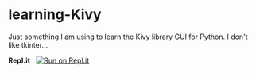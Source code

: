 # learning-Kivy

Just something I am using to learn the Kivy library GUI for Python. I don't like tkinter...




__Repl.it__ : [![Run on Repl.it](https://repl.it/badge/github/TST314/dataPanda)](https://repl.it/@SB15/learning-Kivy#main.py)
